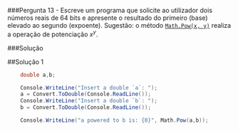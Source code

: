 ###Pergunta
13 - Escreve um programa que solicite ao utilizador dois números reais de 64
bits e apresente o resultado do primeiro (base) elevado ao segundo (expoente).
Sugestão: o método
[`Math.Pow(x, y)`](https://docs.microsoft.com/dotnet/api/system.math.pow#System_Math_Pow_System_Double_System_Double)
realiza a operação de potenciação _x<sup>y</sup>_.

###Solução

##Solução 1

```cs
    double a,b;

    Console.WriteLine("Insert a double `a`: ");
    a = Convert.ToDouble(Console.ReadLine());
    Console.WriteLine("Insert a double `b`: ");
    b = Convert.ToDouble(Console.ReadLine());

    Console.WriteLine("a powered to b is: {0}", Math.Pow(a,b));
```

